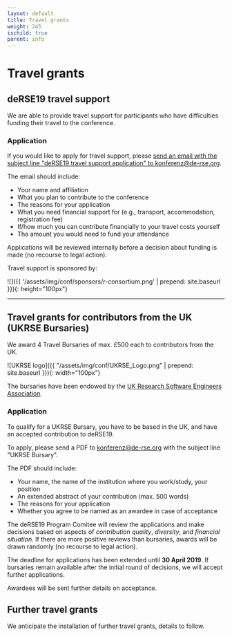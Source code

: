 ```yaml
--- 
layout: default 
title: Travel grants
weight: 245
ischild: true
parent: info
---
```


# Travel grants

## deRSE19 travel support

We are able to provide travel support for participants who have difficulties
funding their travel to the conference.

### Application

If you would like to apply for travel support, please [send an email with the
subject line "deRSE19 travel support application" to konferenz@de-rse.org](mailto:konferenz@de-rse.org?subject=[deRSE19]%20travel%20support%20application).

The email should include:

- Your name and affiliation
- What you plan to contribute to the conference
- The reasons for your application
- What you need financial support for (e.g., transport, accommodation, registration fee)
- If/how much you can contribute financially to your travel costs yourself
- The amount you would need to fund your attendance

Applications will be reviewed internally before a decision about funding is made (no recourse to legal action).

Travel support is sponsored by:

![]({{ '/assets/img/conf/sponsors/r-consortium.png' | prepend: site.baseurl }}){: height="100px"}

---

## Travel grants for contributors from the UK (UKRSE Bursaries)

We award 4 Travel Bursaries of max. £500 each to contributors from the UK.

![UKRSE logo]({{ "/assets/img/conf/UKRSE_Logo.png" | prepend: site.baseurl }}){: width="100px"}

The bursaries have been endowed by the [UK Research Software Engineers Association](https://society-rse.org/).

### Application

To qualify for a UKRSE Bursary, you have to be based in the UK, and have an
accepted contribution to deRSE19.

To apply, please send a PDF to 
[konferenz@de-rse.org](mailto:konferenz@de-rse.org)
with the subject line "UKRSE Bursary".

The PDF should include:
- Your name, the name of the institution where you work/study, your position
- An extended abstract of your contribution (max. 500 words)
- The reasons for your application
- Whether you agree to be named as an awardee in case of acceptance

The deRSE19 Program Comitee will review the applications and make decisions
based on aspects of *contribution quality*, *diversity*, and *financial situation*.
If there are more positive reviews than bursaries, awards will be drawn randomly
(no recourse to legal action).

The deadline for applications has been extended until **30 April 2019**. If bursaries remain
available after the initial round of decisions, we will accept further
applications.

Awardees will be sent further details on acceptance.

## Further travel grants

We anticipate the installation of further travel grants, details to follow.
